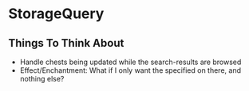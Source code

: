 # StorageQuery

## Things To Think About

- Handle chests being updated while the search-results are browsed
- Effect/Enchantment: What if I only want the specified on there, and nothing else?